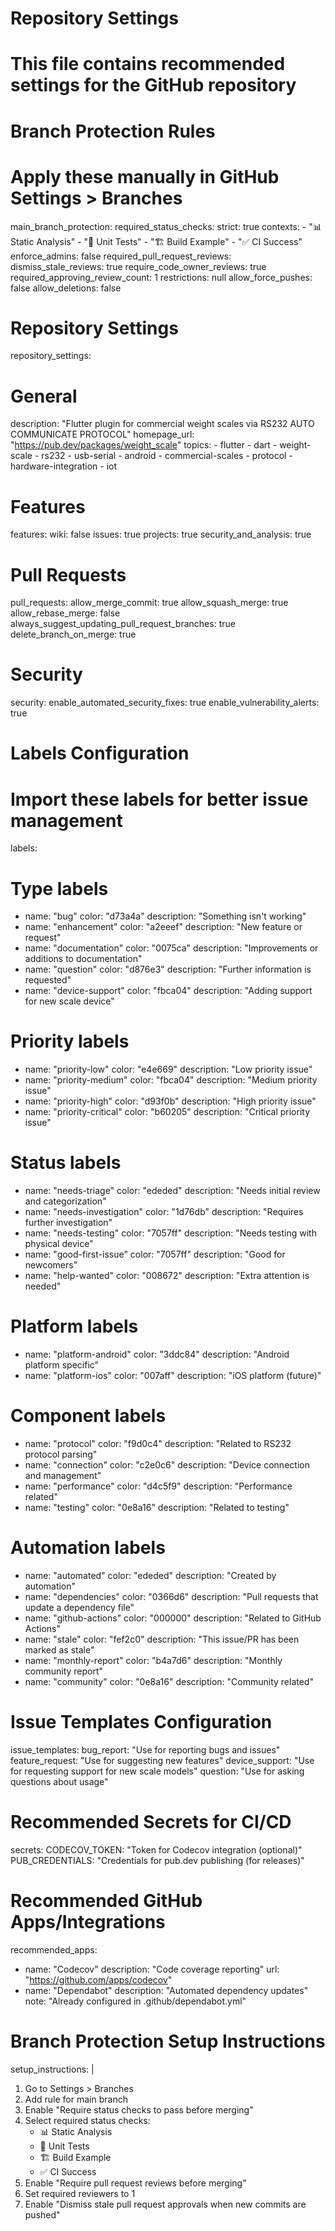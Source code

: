 # Repository Settings

# This file contains recommended settings for the GitHub repository

# Branch Protection Rules

# Apply these manually in GitHub Settings > Branches

main_branch_protection:
required_status_checks:
strict: true
contexts: - "📊 Static Analysis" - "🧪 Unit Tests" - "🏗️ Build Example" - "✅ CI Success"
enforce_admins: false
required_pull_request_reviews:
dismiss_stale_reviews: true
require_code_owner_reviews: true
required_approving_review_count: 1
restrictions: null
allow_force_pushes: false
allow_deletions: false

# Repository Settings

repository_settings:

# General

description: "Flutter plugin for commercial weight scales via RS232 AUTO COMMUNICATE PROTOCOL"
homepage_url: "https://pub.dev/packages/weight_scale"
topics: - flutter - dart - weight-scale - rs232 - usb-serial - android - commercial-scales - protocol - hardware-integration - iot

# Features

features:
wiki: false
issues: true
projects: true
security_and_analysis: true

# Pull Requests

pull_requests:
allow_merge_commit: true
allow_squash_merge: true
allow_rebase_merge: false
always_suggest_updating_pull_request_branches: true
delete_branch_on_merge: true

# Security

security:
enable_automated_security_fixes: true
enable_vulnerability_alerts: true

# Labels Configuration

# Import these labels for better issue management

labels:

# Type labels

- name: "bug"
  color: "d73a4a"
  description: "Something isn't working"
- name: "enhancement"
  color: "a2eeef"
  description: "New feature or request"
- name: "documentation"
  color: "0075ca"
  description: "Improvements or additions to documentation"
- name: "question"
  color: "d876e3"
  description: "Further information is requested"
- name: "device-support"
  color: "fbca04"
  description: "Adding support for new scale device"

# Priority labels

- name: "priority-low"
  color: "e4e669"
  description: "Low priority issue"
- name: "priority-medium"
  color: "fbca04"
  description: "Medium priority issue"
- name: "priority-high"
  color: "d93f0b"
  description: "High priority issue"
- name: "priority-critical"
  color: "b60205"
  description: "Critical priority issue"

# Status labels

- name: "needs-triage"
  color: "ededed"
  description: "Needs initial review and categorization"
- name: "needs-investigation"
  color: "1d76db"
  description: "Requires further investigation"
- name: "needs-testing"
  color: "7057ff"
  description: "Needs testing with physical device"
- name: "good-first-issue"
  color: "7057ff"
  description: "Good for newcomers"
- name: "help-wanted"
  color: "008672"
  description: "Extra attention is needed"

# Platform labels

- name: "platform-android"
  color: "3ddc84"
  description: "Android platform specific"
- name: "platform-ios"
  color: "007aff"
  description: "iOS platform (future)"

# Component labels

- name: "protocol"
  color: "f9d0c4"
  description: "Related to RS232 protocol parsing"
- name: "connection"
  color: "c2e0c6"
  description: "Device connection and management"
- name: "performance"
  color: "d4c5f9"
  description: "Performance related"
- name: "testing"
  color: "0e8a16"
  description: "Related to testing"

# Automation labels

- name: "automated"
  color: "ededed"
  description: "Created by automation"
- name: "dependencies"
  color: "0366d6"
  description: "Pull requests that update a dependency file"
- name: "github-actions"
  color: "000000"
  description: "Related to GitHub Actions"
- name: "stale"
  color: "fef2c0"
  description: "This issue/PR has been marked as stale"
- name: "monthly-report"
  color: "b4a7d6"
  description: "Monthly community report"
- name: "community"
  color: "0e8a16"
  description: "Community related"

# Issue Templates Configuration

issue_templates:
bug_report: "Use for reporting bugs and issues"
feature_request: "Use for suggesting new features"
device_support: "Use for requesting support for new scale models"
question: "Use for asking questions about usage"

# Recommended Secrets for CI/CD

secrets:
CODECOV_TOKEN: "Token for Codecov integration (optional)"
PUB_CREDENTIALS: "Credentials for pub.dev publishing (for releases)"

# Recommended GitHub Apps/Integrations

recommended_apps:

- name: "Codecov"
  description: "Code coverage reporting"
  url: "https://github.com/apps/codecov"
- name: "Dependabot"
  description: "Automated dependency updates"
  note: "Already configured in .github/dependabot.yml"

# Branch Protection Setup Instructions

setup_instructions: |

1. Go to Settings > Branches
2. Add rule for main branch
3. Enable "Require status checks to pass before merging"
4. Select required status checks:
   - 📊 Static Analysis
   - 🧪 Unit Tests
   - 🏗️ Build Example
   - ✅ CI Success
5. Enable "Require pull request reviews before merging"
6. Set required reviewers to 1
7. Enable "Dismiss stale pull request approvals when new commits are pushed"
